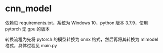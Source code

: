 # cnn_model

依赖见 requirements.txt，系统为 Windows 10，python 版本 3.7.9，使用 pytorch 无 gpu 的版本

转换流程为先将 pytorch 的模型转换为 onnx 格式，然后再将其转换为 mlmodel 格式，具体过程见 main.py